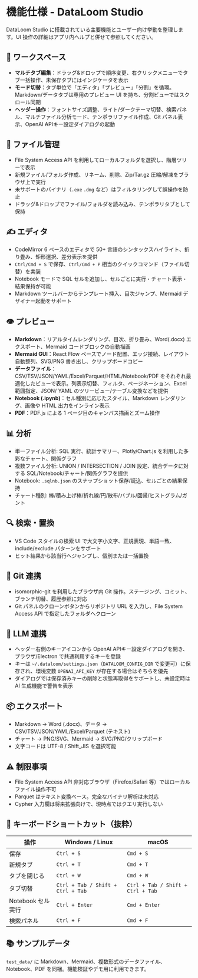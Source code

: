 # 機能仕様 - DataLoom Studio

DataLoom Studio に搭載されている主要機能とユーザー向け挙動を整理します。UI 操作の詳細はアプリ内ヘルプと併せて参照してください。

## 🧭 ワークスペース
- **マルチタブ編集**：ドラッグ&ドロップで順序変更、右クリックメニューでタブ一括操作、未保存タブにはインジケータを表示
- **モード切替**：タブ単位で「エディタ」「プレビュー」「分割」を循環。Markdown/データタブは専用のプレビュー UI を持ち、分割ビューではスクロール同期
- **ヘッダー操作**：フォントサイズ調整、ライト/ダークテーマ切替、検索パネル、マルチファイル分析モード、テンポラリファイル作成、Git パネル表示、OpenAI APIキー設定ダイアログの起動

## 📂 ファイル管理
- File System Access API を利用してローカルフォルダを選択し、階層ツリーで表示
- 新規ファイル/フォルダ作成、リネーム、削除、Zip/Tar.gz 圧縮/解凍をブラウザ上で実行
- 未サポートのバイナリ（`.exe` `.dmg` など）はフィルタリングして誤操作を防止
- ドラッグ&ドロップでファイル/フォルダを読み込み、テンポラリタブとして保持

## ✍️ エディタ
- CodeMirror 6 ベースのエディタで 50+ 言語のシンタックスハイライト、折り畳み、矩形選択、差分表示を提供
- `Ctrl/Cmd + S` で保存、`Ctrl/Cmd + P` 相当のクイックコマンド（ファイル切替）を実装
- Notebook モードで SQL セルを追加し、セルごとに実行・チャート表示・結果保持が可能
- Markdown ツールバーからテンプレート挿入、目次ジャンプ、Mermaid デザイナー起動をサポート

## 👁️ プレビュー
- **Markdown**：リアルタイムレンダリング、目次、折り畳み、Word(.docx) エクスポート、Mermaid コードブロックの自動描画
- **Mermaid GUI**：React Flow ベースでノード配置、エッジ接続、レイアウト自動整列、SVG/PNG 書き出し、クリップボードコピー
- **データファイル**：CSV/TSV/JSON/YAML/Excel/Parquet/HTML/Notebook/PDF をそれぞれ最適化したビューで表示。列表示切替、フィルタ、ページネーション、Excel 範囲指定、JSON/ YAML のツリービュー/テーブル変換などを提供
- **Notebook (.ipynb)**：セル種別に応じたスタイル、Markdown レンダリング、画像や HTML 出力をインライン表示
- **PDF**：PDF.js による 1 ページ目のキャンバス描画とズーム操作

## 📊 分析
- 単一ファイル分析: SQL 実行、統計サマリー、Plotly/Chart.js を利用した多彩なチャート、関係グラフ
- 複数ファイル分析: UNION / INTERSECTION / JOIN 設定、統合データに対する SQL/Notebook/チャート/関係グラフを提供
- Notebook: `.sqlnb.json` のスナップショット保存/読込、セルごとの結果保持
- チャート種別: 棒/積み上げ棒/折れ線/円/散布/バブル/回帰/ヒストグラム/ガント

## 🔍 検索・置換
- VS Code スタイルの検索 UI で大文字小文字、正規表現、単語一致、include/exclude パターンをサポート
- ヒット結果から該当行へジャンプし、個別または一括置換

## 🔐 Git 連携
- isomorphic-git を利用したブラウザ内 Git 操作。ステージング、コミット、ブランチ切替、履歴参照に対応
- Git パネルのクローンボタンからリポジトリ URL を入力し、File System Access API で指定したフォルダへクローン

## 🤖 LLM 連携
- ヘッダー右側のキーアイコンから OpenAI APIキー設定ダイアログを開き、ブラウザ/Electron で共通利用するキーを登録
- キーは `~/.dataloom/settings.json`（`DATALOOM_CONFIG_DIR` で変更可）に保存され、環境変数 `OPENAI_API_KEY` が存在する場合はそちらを優先
- ダイアログでは保存済みキーの削除と状態再取得をサポートし、未設定時は AI 生成機能で警告を表示

## 📦 エクスポート
- Markdown → Word (.docx)、データ → CSV/TSV/JSON/YAML/Excel/Parquet (テキスト)
- チャート → PNG/SVG、Mermaid → SVG/PNG/クリップボード
- 文字コードは UTF-8 / Shift_JIS を選択可能

## ⚠️ 制限事項
- File System Access API 非対応ブラウザ（Firefox/Safari 等）ではローカルファイル操作不可
- Parquet はテキスト変換ベース。完全なバイナリ解析は未対応
- Cypher 入力欄は将来拡張向けで、現時点ではクエリ実行しない

## 🧩 キーボードショートカット（抜粋）
| 操作 | Windows / Linux | macOS |
| ---- | ---- | ---- |
| 保存 | `Ctrl + S` | `Cmd + S` |
| 新規タブ | `Ctrl + T` | `Cmd + T` |
| タブを閉じる | `Ctrl + W` | `Cmd + W` |
| タブ切替 | `Ctrl + Tab / Shift + Ctrl + Tab` | `Ctrl + Tab / Shift + Ctrl + Tab` |
| Notebook セル実行 | `Ctrl + Enter` | `Cmd + Enter` |
| 検索パネル | `Ctrl + F` | `Cmd + F` |

## 📚 サンプルデータ
`test_data/` に Markdown、Mermaid、複数形式のデータファイル、Notebook、PDF を同梱。機能検証やデモ用に利用できます。
